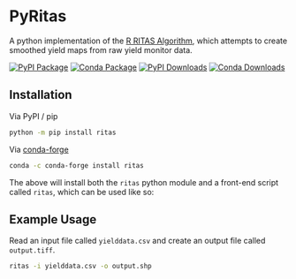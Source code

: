 # PyRitas

A python implementation of the [R RITAS Algorithm](https://github.com/luisdamiano/ritas-pkg),
which attempts to create smoothed yield maps from raw yield monitor data.

[![PyPI Package](https://img.shields.io/pypi/v/ritas.svg)](https://pypi.python.org/pypi/ritas/)
[![Conda Package](https://anaconda.org/conda-forge/ritas/badges/version.svg)](https://anaconda.org/conda-forge/ritas)
[![PyPI Downloads](https://img.shields.io/pypi/dm/ritas.svg)](https://pypi.python.org/pypi/ritas/)
[![Conda Downloads](https://anaconda.org/conda-forge/ritas/badges/downloads.svg)](https://anaconda.org/conda-forge/ritas)

## Installation

Via PyPI / pip

```bash
python -m pip install ritas
```

Via [conda-forge](https://conda-forge.org)

```bash
conda -c conda-forge install ritas
```

The above will install both the `ritas` python module and a front-end script
called `ritas`, which can be used like so:

## Example Usage

Read an input file called `yielddata.csv` and create an output file called
`output.tiff`.

```bash
ritas -i yielddata.csv -o output.shp
```
